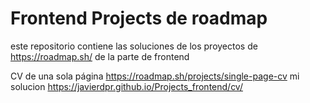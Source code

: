 # Frontend Projects de roadmap
este repositorio contiene las soluciones de los proyectos de https://roadmap.sh/ de la parte de frontend

 CV de una sola página https://roadmap.sh/projects/single-page-cv mi solucion https://javierdpr.github.io/Projects_frontend/cv/
